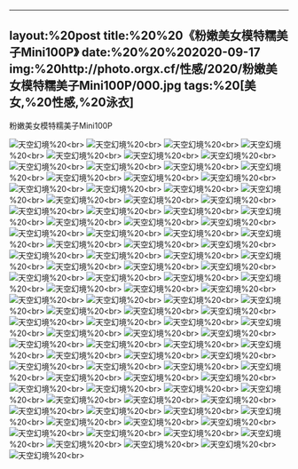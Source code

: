 ﻿---
layout:%20post
title:%20%20《粉嫩美女模特糯美子Mini100P》
date:%20%20%202020-09-17
img:%20http://photo.orgx.cf/性感/2020/粉嫩美女模特糯美子Mini100P/000.jpg
tags:%20[美女,%20性感,%20泳衣]
---

粉嫩美女模特糯美子Mini100P



![天空幻境](http://photo.orgx.cf/性感/2020/粉嫩美女模特糯美子Mini100P/001.jpg%20''天空幻境'')%20<br>
![天空幻境](http://photo.orgx.cf/性感/2020/粉嫩美女模特糯美子Mini100P/002.jpg%20''天空幻境'')%20<br>
![天空幻境](http://photo.orgx.cf/性感/2020/粉嫩美女模特糯美子Mini100P/003.jpg%20''天空幻境'')%20<br>
![天空幻境](http://photo.orgx.cf/性感/2020/粉嫩美女模特糯美子Mini100P/004.jpg%20''天空幻境'')%20<br>
![天空幻境](http://photo.orgx.cf/性感/2020/粉嫩美女模特糯美子Mini100P/005.jpg%20''天空幻境'')%20<br>
![天空幻境](http://photo.orgx.cf/性感/2020/粉嫩美女模特糯美子Mini100P/006.jpg%20''天空幻境'')%20<br>
![天空幻境](http://photo.orgx.cf/性感/2020/粉嫩美女模特糯美子Mini100P/007.jpg%20''天空幻境'')%20<br>
![天空幻境](http://photo.orgx.cf/性感/2020/粉嫩美女模特糯美子Mini100P/008.jpg%20''天空幻境'')%20<br>
![天空幻境](http://photo.orgx.cf/性感/2020/粉嫩美女模特糯美子Mini100P/009.jpg%20''天空幻境'')%20<br>
![天空幻境](http://photo.orgx.cf/性感/2020/粉嫩美女模特糯美子Mini100P/010.jpg%20''天空幻境'')%20<br>
![天空幻境](http://photo.orgx.cf/性感/2020/粉嫩美女模特糯美子Mini100P/011.jpg%20''天空幻境'')%20<br>
![天空幻境](http://photo.orgx.cf/性感/2020/粉嫩美女模特糯美子Mini100P/012.jpg%20''天空幻境'')%20<br>
![天空幻境](http://photo.orgx.cf/性感/2020/粉嫩美女模特糯美子Mini100P/013.jpg%20''天空幻境'')%20<br>
![天空幻境](http://photo.orgx.cf/性感/2020/粉嫩美女模特糯美子Mini100P/014.jpg%20''天空幻境'')%20<br>
![天空幻境](http://photo.orgx.cf/性感/2020/粉嫩美女模特糯美子Mini100P/015.jpg%20''天空幻境'')%20<br>
![天空幻境](http://photo.orgx.cf/性感/2020/粉嫩美女模特糯美子Mini100P/016.jpg%20''天空幻境'')%20<br>
![天空幻境](http://photo.orgx.cf/性感/2020/粉嫩美女模特糯美子Mini100P/017.jpg%20''天空幻境'')%20<br>
![天空幻境](http://photo.orgx.cf/性感/2020/粉嫩美女模特糯美子Mini100P/018.jpg%20''天空幻境'')%20<br>
![天空幻境](http://photo.orgx.cf/性感/2020/粉嫩美女模特糯美子Mini100P/019.jpg%20''天空幻境'')%20<br>
![天空幻境](http://photo.orgx.cf/性感/2020/粉嫩美女模特糯美子Mini100P/020.jpg%20''天空幻境'')%20<br>
![天空幻境](http://photo.orgx.cf/性感/2020/粉嫩美女模特糯美子Mini100P/021.jpg%20''天空幻境'')%20<br>
![天空幻境](http://photo.orgx.cf/性感/2020/粉嫩美女模特糯美子Mini100P/022.jpg%20''天空幻境'')%20<br>
![天空幻境](http://photo.orgx.cf/性感/2020/粉嫩美女模特糯美子Mini100P/023.jpg%20''天空幻境'')%20<br>
![天空幻境](http://photo.orgx.cf/性感/2020/粉嫩美女模特糯美子Mini100P/024.jpg%20''天空幻境'')%20<br>
![天空幻境](http://photo.orgx.cf/性感/2020/粉嫩美女模特糯美子Mini100P/025.jpg%20''天空幻境'')%20<br>
![天空幻境](http://photo.orgx.cf/性感/2020/粉嫩美女模特糯美子Mini100P/026.jpg%20''天空幻境'')%20<br>
![天空幻境](http://photo.orgx.cf/性感/2020/粉嫩美女模特糯美子Mini100P/027.jpg%20''天空幻境'')%20<br>
![天空幻境](http://photo.orgx.cf/性感/2020/粉嫩美女模特糯美子Mini100P/028.jpg%20''天空幻境'')%20<br>
![天空幻境](http://photo.orgx.cf/性感/2020/粉嫩美女模特糯美子Mini100P/029.jpg%20''天空幻境'')%20<br>
![天空幻境](http://photo.orgx.cf/性感/2020/粉嫩美女模特糯美子Mini100P/030.jpg%20''天空幻境'')%20<br>
![天空幻境](http://photo.orgx.cf/性感/2020/粉嫩美女模特糯美子Mini100P/031.jpg%20''天空幻境'')%20<br>
![天空幻境](http://photo.orgx.cf/性感/2020/粉嫩美女模特糯美子Mini100P/032.jpg%20''天空幻境'')%20<br>
![天空幻境](http://photo.orgx.cf/性感/2020/粉嫩美女模特糯美子Mini100P/033.jpg%20''天空幻境'')%20<br>
![天空幻境](http://photo.orgx.cf/性感/2020/粉嫩美女模特糯美子Mini100P/034.jpg%20''天空幻境'')%20<br>
![天空幻境](http://photo.orgx.cf/性感/2020/粉嫩美女模特糯美子Mini100P/035.jpg%20''天空幻境'')%20<br>
![天空幻境](http://photo.orgx.cf/性感/2020/粉嫩美女模特糯美子Mini100P/036.jpg%20''天空幻境'')%20<br>
![天空幻境](http://photo.orgx.cf/性感/2020/粉嫩美女模特糯美子Mini100P/037.jpg%20''天空幻境'')%20<br>
![天空幻境](http://photo.orgx.cf/性感/2020/粉嫩美女模特糯美子Mini100P/038.jpg%20''天空幻境'')%20<br>
![天空幻境](http://photo.orgx.cf/性感/2020/粉嫩美女模特糯美子Mini100P/039.jpg%20''天空幻境'')%20<br>
![天空幻境](http://photo.orgx.cf/性感/2020/粉嫩美女模特糯美子Mini100P/040.jpg%20''天空幻境'')%20<br>
![天空幻境](http://photo.orgx.cf/性感/2020/粉嫩美女模特糯美子Mini100P/041.jpg%20''天空幻境'')%20<br>
![天空幻境](http://photo.orgx.cf/性感/2020/粉嫩美女模特糯美子Mini100P/042.jpg%20''天空幻境'')%20<br>
![天空幻境](http://photo.orgx.cf/性感/2020/粉嫩美女模特糯美子Mini100P/043.jpg%20''天空幻境'')%20<br>
![天空幻境](http://photo.orgx.cf/性感/2020/粉嫩美女模特糯美子Mini100P/044.jpg%20''天空幻境'')%20<br>
![天空幻境](http://photo.orgx.cf/性感/2020/粉嫩美女模特糯美子Mini100P/045.jpg%20''天空幻境'')%20<br>
![天空幻境](http://photo.orgx.cf/性感/2020/粉嫩美女模特糯美子Mini100P/046.jpg%20''天空幻境'')%20<br>
![天空幻境](http://photo.orgx.cf/性感/2020/粉嫩美女模特糯美子Mini100P/047.jpg%20''天空幻境'')%20<br>
![天空幻境](http://photo.orgx.cf/性感/2020/粉嫩美女模特糯美子Mini100P/048.jpg%20''天空幻境'')%20<br>
![天空幻境](http://photo.orgx.cf/性感/2020/粉嫩美女模特糯美子Mini100P/049.jpg%20''天空幻境'')%20<br>
![天空幻境](http://photo.orgx.cf/性感/2020/粉嫩美女模特糯美子Mini100P/050.jpg%20''天空幻境'')%20<br>
![天空幻境](http://photo.orgx.cf/性感/2020/粉嫩美女模特糯美子Mini100P/051.jpg%20''天空幻境'')%20<br>
![天空幻境](http://photo.orgx.cf/性感/2020/粉嫩美女模特糯美子Mini100P/052.jpg%20''天空幻境'')%20<br>
![天空幻境](http://photo.orgx.cf/性感/2020/粉嫩美女模特糯美子Mini100P/053.jpg%20''天空幻境'')%20<br>
![天空幻境](http://photo.orgx.cf/性感/2020/粉嫩美女模特糯美子Mini100P/054.jpg%20''天空幻境'')%20<br>
![天空幻境](http://photo.orgx.cf/性感/2020/粉嫩美女模特糯美子Mini100P/055.jpg%20''天空幻境'')%20<br>
![天空幻境](http://photo.orgx.cf/性感/2020/粉嫩美女模特糯美子Mini100P/056.jpg%20''天空幻境'')%20<br>
![天空幻境](http://photo.orgx.cf/性感/2020/粉嫩美女模特糯美子Mini100P/057.jpg%20''天空幻境'')%20<br>
![天空幻境](http://photo.orgx.cf/性感/2020/粉嫩美女模特糯美子Mini100P/058.jpg%20''天空幻境'')%20<br>
![天空幻境](http://photo.orgx.cf/性感/2020/粉嫩美女模特糯美子Mini100P/059.jpg%20''天空幻境'')%20<br>
![天空幻境](http://photo.orgx.cf/性感/2020/粉嫩美女模特糯美子Mini100P/060.jpg%20''天空幻境'')%20<br>
![天空幻境](http://photo.orgx.cf/性感/2020/粉嫩美女模特糯美子Mini100P/061.jpg%20''天空幻境'')%20<br>
![天空幻境](http://photo.orgx.cf/性感/2020/粉嫩美女模特糯美子Mini100P/062.jpg%20''天空幻境'')%20<br>
![天空幻境](http://photo.orgx.cf/性感/2020/粉嫩美女模特糯美子Mini100P/063.jpg%20''天空幻境'')%20<br>
![天空幻境](http://photo.orgx.cf/性感/2020/粉嫩美女模特糯美子Mini100P/064.jpg%20''天空幻境'')%20<br>
![天空幻境](http://photo.orgx.cf/性感/2020/粉嫩美女模特糯美子Mini100P/065.jpg%20''天空幻境'')%20<br>
![天空幻境](http://photo.orgx.cf/性感/2020/粉嫩美女模特糯美子Mini100P/066.jpg%20''天空幻境'')%20<br>
![天空幻境](http://photo.orgx.cf/性感/2020/粉嫩美女模特糯美子Mini100P/067.jpg%20''天空幻境'')%20<br>
![天空幻境](http://photo.orgx.cf/性感/2020/粉嫩美女模特糯美子Mini100P/068.jpg%20''天空幻境'')%20<br>
![天空幻境](http://photo.orgx.cf/性感/2020/粉嫩美女模特糯美子Mini100P/069.jpg%20''天空幻境'')%20<br>
![天空幻境](http://photo.orgx.cf/性感/2020/粉嫩美女模特糯美子Mini100P/070.jpg%20''天空幻境'')%20<br>
![天空幻境](http://photo.orgx.cf/性感/2020/粉嫩美女模特糯美子Mini100P/071.jpg%20''天空幻境'')%20<br>
![天空幻境](http://photo.orgx.cf/性感/2020/粉嫩美女模特糯美子Mini100P/072.jpg%20''天空幻境'')%20<br>
![天空幻境](http://photo.orgx.cf/性感/2020/粉嫩美女模特糯美子Mini100P/073.jpg%20''天空幻境'')%20<br>
![天空幻境](http://photo.orgx.cf/性感/2020/粉嫩美女模特糯美子Mini100P/074.jpg%20''天空幻境'')%20<br>
![天空幻境](http://photo.orgx.cf/性感/2020/粉嫩美女模特糯美子Mini100P/075.jpg%20''天空幻境'')%20<br>
![天空幻境](http://photo.orgx.cf/性感/2020/粉嫩美女模特糯美子Mini100P/076.jpg%20''天空幻境'')%20<br>
![天空幻境](http://photo.orgx.cf/性感/2020/粉嫩美女模特糯美子Mini100P/077.jpg%20''天空幻境'')%20<br>
![天空幻境](http://photo.orgx.cf/性感/2020/粉嫩美女模特糯美子Mini100P/078.jpg%20''天空幻境'')%20<br>
![天空幻境](http://photo.orgx.cf/性感/2020/粉嫩美女模特糯美子Mini100P/079.jpg%20''天空幻境'')%20<br>
![天空幻境](http://photo.orgx.cf/性感/2020/粉嫩美女模特糯美子Mini100P/080.jpg%20''天空幻境'')%20<br>
![天空幻境](http://photo.orgx.cf/性感/2020/粉嫩美女模特糯美子Mini100P/081.jpg%20''天空幻境'')%20<br>
![天空幻境](http://photo.orgx.cf/性感/2020/粉嫩美女模特糯美子Mini100P/082.jpg%20''天空幻境'')%20<br>
![天空幻境](http://photo.orgx.cf/性感/2020/粉嫩美女模特糯美子Mini100P/083.jpg%20''天空幻境'')%20<br>
![天空幻境](http://photo.orgx.cf/性感/2020/粉嫩美女模特糯美子Mini100P/084.jpg%20''天空幻境'')%20<br>
![天空幻境](http://photo.orgx.cf/性感/2020/粉嫩美女模特糯美子Mini100P/085.jpg%20''天空幻境'')%20<br>
![天空幻境](http://photo.orgx.cf/性感/2020/粉嫩美女模特糯美子Mini100P/086.jpg%20''天空幻境'')%20<br>
![天空幻境](http://photo.orgx.cf/性感/2020/粉嫩美女模特糯美子Mini100P/087.jpg%20''天空幻境'')%20<br>
![天空幻境](http://photo.orgx.cf/性感/2020/粉嫩美女模特糯美子Mini100P/088.jpg%20''天空幻境'')%20<br>
![天空幻境](http://photo.orgx.cf/性感/2020/粉嫩美女模特糯美子Mini100P/089.jpg%20''天空幻境'')%20<br>
![天空幻境](http://photo.orgx.cf/性感/2020/粉嫩美女模特糯美子Mini100P/090.jpg%20''天空幻境'')%20<br>
![天空幻境](http://photo.orgx.cf/性感/2020/粉嫩美女模特糯美子Mini100P/091.jpg%20''天空幻境'')%20<br>
![天空幻境](http://photo.orgx.cf/性感/2020/粉嫩美女模特糯美子Mini100P/092.jpg%20''天空幻境'')%20<br>
![天空幻境](http://photo.orgx.cf/性感/2020/粉嫩美女模特糯美子Mini100P/093.jpg%20''天空幻境'')%20<br>
![天空幻境](http://photo.orgx.cf/性感/2020/粉嫩美女模特糯美子Mini100P/094.jpg%20''天空幻境'')%20<br>
![天空幻境](http://photo.orgx.cf/性感/2020/粉嫩美女模特糯美子Mini100P/095.jpg%20''天空幻境'')%20<br>
![天空幻境](http://photo.orgx.cf/性感/2020/粉嫩美女模特糯美子Mini100P/096.jpg%20''天空幻境'')%20<br>
![天空幻境](http://photo.orgx.cf/性感/2020/粉嫩美女模特糯美子Mini100P/097.jpg%20''天空幻境'')%20<br>
![天空幻境](http://photo.orgx.cf/性感/2020/粉嫩美女模特糯美子Mini100P/098.jpg%20''天空幻境'')%20<br>
![天空幻境](http://photo.orgx.cf/性感/2020/粉嫩美女模特糯美子Mini100P/099.jpg%20''天空幻境'')%20<br>